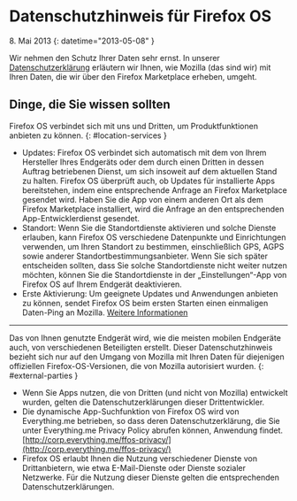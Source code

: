 # Datenschutzhinweis für Firefox OS

8\. Mai 2013
{: datetime="2013-05-08" }

Wir nehmen den Schutz Ihrer Daten sehr ernst. In unserer [Datenschutzerklärung](http://www.mozilla.org/de/privacy/) erläutern wir Ihnen, wie Mozilla (das sind wir) mit Ihren Daten, die wir über den Firefox Marketplace erheben, umgeht.

## Dinge, die Sie wissen sollten

Firefox OS verbindet sich mit uns und Dritten, um Produktfunktionen anbieten zu können.
{: #location-services }

* Updates: Firefox OS verbindet sich automatisch mit dem von Ihrem Hersteller Ihres Endgeräts oder dem durch einen Dritten in dessen Auftrag betriebenen Dienst, um sich insoweit auf dem aktuellen Stand zu halten. Firefox OS überprüft auch, ob Updates für installierte Apps bereitstehen, indem eine entsprechende Anfrage an Firefox Marketplace gesendet wird. Haben Sie die App von einem anderen Ort als dem Firefox Marketplace installiert, wird die Anfrage an den entsprechenden App-Entwicklerdienst gesendet.
* Standort: Wenn Sie die Standortdienste aktivieren und solche Dienste erlauben, kann Firefox OS verschiedene Datenpunkte und Einrichtungen verwenden, um Ihren Standort zu bestimmen, einschließlich GPS, AGPS sowie anderer Standortbestimmungsanbieter. Wenn Sie sich später entscheiden sollten, dass Sie solche Standortdienste nicht weiter nutzen möchten, können Sie die Standortdienste in der „Einstellungen“-App von Firefox OS auf Ihrem Endgerät deaktivieren.
* Erste Aktivierung: Um geeignete Updates und Anwendungen anbieten zu können, sendet Firefox OS beim ersten Starten einen einmaligen Daten-Ping an Mozilla. [Weitere Informationen](https://wiki.mozilla.org/FirefoxOS/Metrics)

---------------------------------------

Das von Ihnen genutzte Endgerät wird, wie die meisten mobilen Endgeräte auch, von verschiedenen Beteiligten erstellt. Dieser Datenschutzhinweis bezieht sich nur auf den Umgang von Mozilla mit Ihren Daten für diejenigen offiziellen Firefox-OS-Versionen, die von Mozilla autorisiert wurden.
{: #external-parties }

* Wenn Sie Apps nutzen, die von Dritten (und nicht von Mozilla) entwickelt wurden, gelten die Datenschutzerklärungen dieser Drittentwickler.
* Die dynamische App-Suchfunktion von Firefox OS wird von Everything.me betrieben, so dass deren Datenschutzerklärung, die Sie unter Everything.me Privacy Policy abrufen können, Anwendung findet. [http://corp.everything.me/ffos-privacy/](http://corp.everything.me/ffos-privacy/)
* Firefox OS erlaubt Ihnen die Nutzung verschiedener Dienste von Drittanbietern, wie etwa E-Mail-Dienste oder Dienste sozialer Netzwerke. Für die Nutzung dieser Dienste gelten die entsprechenden Datenschutzerklärungen.
